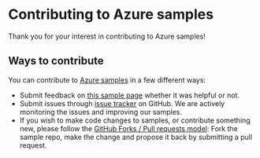 # Contributing to Azure samples

Thank you for your interest in contributing to Azure samples!

## Ways to contribute

You can contribute to [Azure samples](https://github.com/Azure-Samples/sql-database-dotnet-manage-sql-databases-across-regions) in a few different ways:

- Submit feedback on [this sample page](https://azure.microsoft.com/documentation/samples/sql-database-dotnet-manage-sql-databases-across-regions/) whether it was helpful or not.  
- Submit issues through [issue tracker](https://github.com/Azure-Samples/sql-database-dotnet-manage-sql-databases-across-regions/issues) on GitHub. We are actively monitoring the issues and improving our samples.
- If you wish to make code changes to samples, or contribute something new, please follow the [GitHub Forks / Pull requests model](https://help.github.com/articles/fork-a-repo/): Fork the sample repo, make the change and propose it back by submitting a pull request.